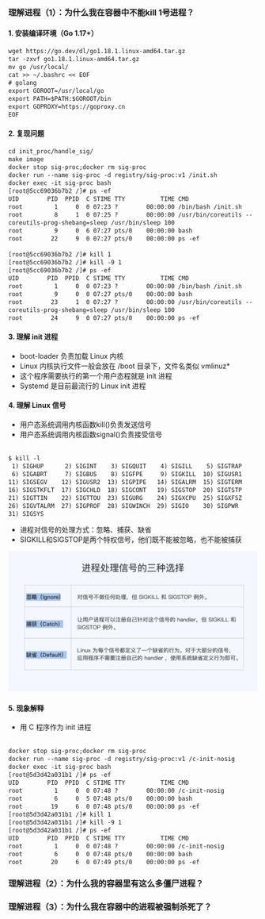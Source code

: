 ### 理解进程（1）：为什么我在容器中不能kill 1号进程？
#### 1. 安装编译环境（Go 1.17+）
```shell
wget https://go.dev/dl/go1.18.1.linux-amd64.tar.gz
tar -zxvf go1.18.1.linux-amd64.tar.gz
mv go /usr/local/
cat >> ~/.bashrc << EOF
# golang
export GOROOT=/usr/local/go
export PATH=$PATH:$GOROOT/bin
export GOPROXY=https://goproxy.cn
EOF
```
#### 2. 复现问题

```shell
cd init_proc/handle_sig/
make image
docker stop sig-proc;docker rm sig-proc
docker run --name sig-proc -d registry/sig-proc:v1 /init.sh
docker exec -it sig-proc bash
[root@5cc69036b7b2 /]# ps -ef
UID        PID  PPID  C STIME TTY          TIME CMD
root         1     0  0 07:23 ?        00:00:00 /bin/bash /init.sh
root         8     1  0 07:25 ?        00:00:00 /usr/bin/coreutils --coreutils-prog-shebang=sleep /usr/bin/sleep 100
root         9     0  6 07:27 pts/0    00:00:00 bash
root        22     9  0 07:27 pts/0    00:00:00 ps -ef

[root@5cc69036b7b2 /]# kill 1
[root@5cc69036b7b2 /]# kill -9 1
[root@5cc69036b7b2 /]# ps -ef
UID        PID  PPID  C STIME TTY          TIME CMD
root         1     0  0 07:23 ?        00:00:00 /bin/bash /init.sh
root         9     0  0 07:27 pts/0    00:00:00 bash
root        23     1  0 07:27 ?        00:00:00 /usr/bin/coreutils --coreutils-prog-shebang=sleep /usr/bin/sleep 100
root        24     9  0 07:27 pts/0    00:00:00 ps -ef
```

#### 3. 理解 init 进程
- boot-loader 负责加载 Linux 内核
- Linux 内核执行文件一般会放在 /boot 目录下，文件名类似 vmlinuz*
- 这个程序需要执行的第一个用户态程就是 init 进程
- Systemd 是目前最流行的 Linux init 进程

#### 4. 理解 Linux 信号
- 用户态系统调用内核函数kill()负责发送信号
- 用户态系统调用内核函数signal()负责接受信号

```shell

$ kill -l
 1) SIGHUP      2) SIGINT    3) SIGQUIT    4) SIGILL    5) SIGTRAP
 6) SIGABRT     7) SIGBUS    8) SIGFPE     9) SIGKILL  10) SIGUSR1
11) SIGSEGV    12) SIGUSR2  13) SIGPIPE   14) SIGALRM  15) SIGTERM
16) SIGSTKFLT  17) SIGCHLD  18) SIGCONT   19) SIGSTOP  20) SIGTSTP
21) SIGTTIN    22) SIGTTOU  23) SIGURG    24) SIGXCPU  25) SIGXFSZ
26) SIGVTALRM  27) SIGPROF  28) SIGWINCH  29) SIGIO    30) SIGPWR
31) SIGSYS
```
- 进程对信号的处理方式：忽略、捕获、缺省
- SIGKILL和SIGSTOP是两个特权信号，他们既不能被忽略，也不能被捕获

![img.png](imgs/img.png)

#### 5. 现象解释
- 用 C 程序作为 init 进程

```shell

docker stop sig-proc;docker rm sig-proc
docker run --name sig-proc -d registry/sig-proc:v1 /c-init-nosig
docker exec -it sig-proc bash
[root@5d3d42a031b1 /]# ps -ef
UID        PID  PPID  C STIME TTY          TIME CMD
root         1     0  0 07:48 ?        00:00:00 /c-init-nosig
root         6     0  5 07:48 pts/0    00:00:00 bash
root        19     6  0 07:48 pts/0    00:00:00 ps -ef
[root@5d3d42a031b1 /]# kill 1
[root@5d3d42a031b1 /]# kill -9 1
[root@5d3d42a031b1 /]# ps -ef
UID        PID  PPID  C STIME TTY          TIME CMD
root         1     0  0 07:48 ?        00:00:00 /c-init-nosig
root         6     0  0 07:48 pts/0    00:00:00 bash
root        20     6  0 07:49 pts/0    00:00:00 ps -ef
```




### 理解进程（2）：为什么我的容器里有这么多僵尸进程？

### 理解进程（3）：为什么我在容器中的进程被强制杀死了？